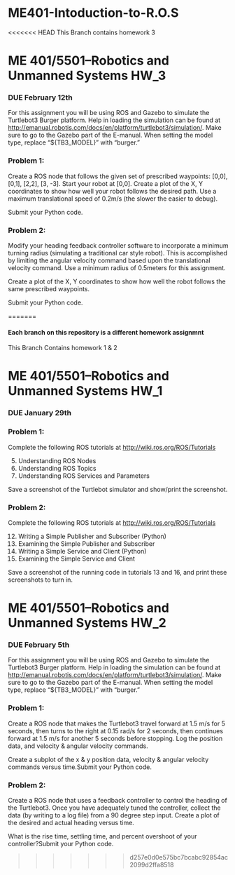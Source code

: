 # ME401-Intoduction-to-R.O.S

<<<<<<< HEAD
This Branch contains homework 3

# ME 401/5501–Robotics and Unmanned Systems HW_3  
### DUE February 12th

For this assignment you will be using ROS and Gazebo to simulate the Turtlebot3 Burger platform.  Help in loading the simulation can be found at http://emanual.robotis.com/docs/en/platform/turtlebot3/simulation/. Make sure to go to the Gazebo part of the E-manual. When setting the model type, replace “${TB3_MODEL}” with “burger.”

### Problem 1:

Create a ROS node that follows the given set of prescribed waypoints: [0,0], [0,1], [2,2], [3, -3]. Start your robot at [0,0]. Create a plot of the X, Y coordinates to show how well your robot follows the desired path. Use a maximum translational speed of 0.2m/s (the slower the easier to debug).

Submit your Python code.

### Problem 2:

Modify your heading feedback controller software to incorporate a minimum turning radius (simulating a traditional car style robot). This is accomplished by limiting the angular velocity command based upon the translational velocity command. Use a minimum radius of 0.5meters for this assignment.

Create a plot of the X, Y coordinates to show how well the robot follows the same prescribed waypoints. 

Submit your Python code.


=======
#### Each branch on this repository is a different homework assignmnt  

This Branch Contains homework 1 & 2

# ME 401/5501–Robotics and Unmanned Systems HW_1  
### DUE January 29th

### Problem 1:

Complete the following ROS tutorials at http://wiki.ros.org/ROS/Tutorials

5. Understanding ROS Nodes
6. Understanding ROS Topics
7. Understanding ROS Services and Parameters

Save a screenshot of the Turtlebot simulator and show/print the screenshot.

### Problem 2:

Complete the following ROS tutorials at http://wiki.ros.org/ROS/Tutorials

12. Writing a Simple Publisher and Subscriber (Python)
13. Examining the Simple Publisher and Subscriber
15. Writing a Simple Service and Client (Python)
16. Examining the Simple Service and Client

Save a screenshot of the running code in tutorials 13 and 16, and print these screenshots to turn in.

# ME 401/5501–Robotics and Unmanned Systems HW_2  
### DUE February 5th

For this assignment you will be using ROS and Gazebo to simulate the Turtlebot3 Burger platform.  Help in loading the simulation can be found at http://emanual.robotis.com/docs/en/platform/turtlebot3/simulation/. Make sure to go to the Gazebo part of the E-manual. When setting the model type, replace “${TB3_MODEL}” with “burger.”

### Problem 1:

Create a ROS node that makes the Turtlebot3 travel forward at 1.5 m/s for 5 seconds, then turns to the right at 0.15 rad/s for 2 seconds, then continues forward at 1.5 m/s for another 5 seconds before stopping. Log the position data, and velocity & angular velocity commands.

Create a subplot of the x & y position data, velocity & angular velocity commands versus time.Submit your Python code.

### Problem 2:

Create a ROS node that uses a feedback controller to control the heading of the Turtlebot3. Once you have adequately tuned the controller, collect the data (by writing to a log file) from a 90 degree step input. Create a plot of the desired and actual heading versus time.

What is the rise time, settling time, and percent overshoot of your controller?Submit your Python code.
>>>>>>> d257e0d0e575bc7bcabc92854ac2099d2ffa8518
